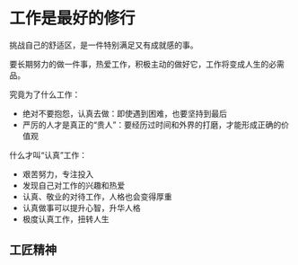 # 工作是最好的修行

挑战自己的舒适区，是一件特别满足又有成就感的事。


要长期努力的做一件事，热爱工作，积极主动的做好它，工作将变成人生的必需品。

究竟为了什么工作：

- 绝对不要抱怨，认真去做：即使遇到困难，也要坚持到最后
- 严厉的人才是真正的“贵人”：要经历过时间和外界的打磨，才能形成正确的价值观

什么才叫“认真”工作：

- 艰苦努力，专注投入
- 发现自己对工作的兴趣和热爱
- 认真、敬业的对待工作，人格也会变得厚重
- 认真做事可以提升心智，升华人格
- 极度认真工作，扭转人生

## 工匠精神

